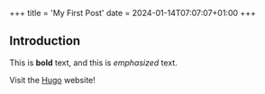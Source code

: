 +++
title = 'My First Post'
date = 2024-01-14T07:07:07+01:00
+++

## Introduction

This is **bold** text, and this is _emphasized_ text.

Visit the [Hugo](https://gohugo.io) website!
